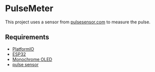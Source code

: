 # PulseMeter

This project uses a sensor from [pulsesensor.com](https://pulsesensor.com) to measure the pulse.

## Requirements

  - [PlatformIO](https://platformio.org)
  - [ESP32](https://learn.adafruit.com/adafruit-huzzah32-esp32-feather/overview)
  - [Monochrome OLED](https://learn.adafruit.com/monochrome-oled-breakouts/overview)
  - [pulse sensor](https://pulsesensor.com)

